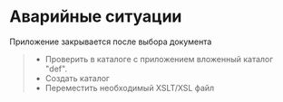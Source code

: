 # Аварийные ситуации
Приложение закрывается после выбора документа
>  - Проверить в каталоге с приложением вложенный каталог "def".
>  - Создать каталог
>  - Переместить необходимый XSLT/XSL файл
